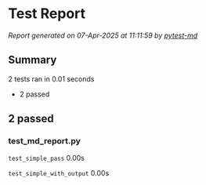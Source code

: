 # Test Report

*Report generated on 07-Apr-2025 at 11:11:59 by [pytest-md]*

[pytest-md]: https://github.com/hackebrot/pytest-md

## Summary

2 tests ran in 0.01 seconds

- 2 passed

## 2 passed

### test_md_report.py

`test_simple_pass` 0.00s

`test_simple_with_output` 0.00s
